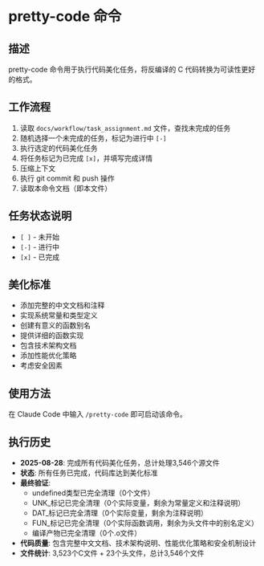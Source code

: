 # pretty-code 命令

## 描述
pretty-code 命令用于执行代码美化任务，将反编译的 C 代码转换为可读性更好的格式。

## 工作流程
1. 读取 `docs/workflow/task_assignment.md` 文件，查找未完成的任务
2. 随机选择一个未完成的任务，标记为进行中 `[-]`
3. 执行选定的代码美化任务
4. 将任务标记为已完成 `[x]`，并填写完成详情
5. 压缩上下文
6. 执行 git commit 和 push 操作
7. 读取本命令文档（即本文件）

## 任务状态说明
- `[ ]` - 未开始
- `[-]` - 进行中
- `[x]` - 已完成

## 美化标准
- 添加完整的中文文档和注释
- 实现系统常量和类型定义
- 创建有意义的函数别名
- 提供详细的函数实现
- 包含技术架构文档
- 添加性能优化策略
- 考虑安全因素

## 使用方法
在 Claude Code 中输入 `/pretty-code` 即可启动该命令。

## 执行历史
- **2025-08-28**: 完成所有代码美化任务，总计处理3,546个源文件
- **状态**: 所有任务已完成，代码库达到美化标准
- **最终验证**: 
  - undefined类型已完全清理（0个文件）
  - UNK_标记已完全清理（0个实际变量，剩余为常量定义和注释说明）
  - DAT_标记已完全清理（0个实际变量，剩余为注释说明）
  - FUN_标记已完全清理（0个实际函数调用，剩余为头文件中的别名定义）
  - 编译产物已完全清理（0个.o文件）
- **代码质量**: 包含完整中文文档、技术架构说明、性能优化策略和安全机制设计
- **文件统计**: 3,523个C文件 + 23个头文件，总计3,546个文件
